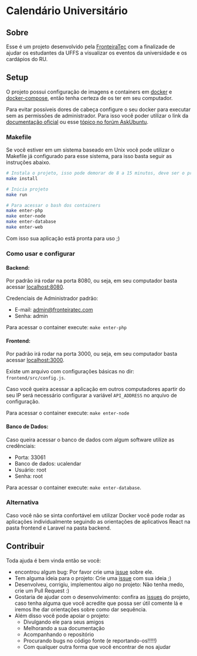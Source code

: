 # Calendário Universitário

## Sobre
Esse é um projeto desenvolvido pela [FronteiraTec]([http://fronteiratec.com/) com a finalizade de ajudar os estudantes da UFFS a visualizar os eventos da universidade e os cardápios do RU.

## Setup
O projeto possui configuração de imagens e containers em [docker](https://docs.docker.com/install/linux/docker-ce/ubuntu/) e [docker-compose](https://docs.docker.com/compose/install/), então tenha certeza de os ter em seu computador.

Para evitar possíveis dores de cabeça configure o seu docker para executar sem as permissões de administrador.
Para isso você poder utilizar o link da [documentação oficial](https://docs.docker.com/install/linux/linux-postinstall/) ou esse [tópico no forúm AskUbuntu](https://askubuntu.com/questions/477551/how-can-i-use-docker-without-sudo).


### Makefile
Se você estiver em um sistema baseado em Unix você pode utilizar o Makefile já configurado para esse sistema, para isso basta seguir as instruções abaixo.

```bash
# Instala o projeto, isso pode demorar de 8 a 15 minutos, deve ser o primeiro comando a ser executado assim que o projeto for clonado.
make install

# Inicia projeto
make run

# Para acessar o bash dos containers
make enter-php
make enter-node
make enter-database
make enter-web
```

Com isso sua aplicação está pronta para uso ;)

### Como usar e configurar

#### Backend:
Por padrão irá rodar na porta 8080, ou seja, em seu computador basta acessar [localhost:8080](https://localhost:8080).

Credenciais de Administrador padrão:
  - E-mail: admin@fronteiratec.com
  - Senha:  admin

Para acessar o container execute: `make enter-php`

#### Frontend:
Por padrão irá rodar na porta 3000, ou seja, em seu computador basta acessar [localhost:3000](https://localhost:3000).

Existe um arquivo com configurações básicas no dir: `frontend/src/config.js`.

Caso você queira acessar a aplicação em outros computadores apartir do seu IP será necessário configurar a variável `API_ADDRESS` no arquivo de configuração.

Para acessar o container execute: `make enter-node`

#### Banco de Dados:
Caso queira acessar o banco de dados com algum software utilize as credênciais:
  - Porta: 33061
  - Banco de dados: ucalendar
  - Usuário: root
  - Senha: root

Para acessar o container execute: `make enter-database`.

### Alternativa
Caso você não se sinta confortável em utilizar Docker você pode rodar as aplicações individualmente seguindo as orientações de aplicativos React na pasta frontend e Laravel na pasta backend.


## Contribuir
Toda ajuda é bem vinda então se você:
  - encontrou algum bug: Por favor crie uma [issue](https://github.com/FronteiraTec/calendario-universitario/issues) sobre ele.
  - Tem alguma ideia para o projeto: Crie uma [issue](https://github.com/FronteiraTec/calendario-universitario/issues) com sua ideia ;)
  - Desenvolveu, corrigiu, implementou algo no projeto: Não tenha medo, crie um Pull Request :)
  - Gostaria de ajudar com o desenvolvimento: confira as [issues](https://github.com/FronteiraTec/calendario-universitario/issues) do projeto, caso tenha alguma que você acredite que possa ser útil comente lá e iremos lhe dar orientações sobre como dar sequência.
  - Além disso você pode apoiar o projeto:
    - Divulgando ele para seus amigos
    - Melhorando a sua documentação
    - Acompanhando o repositório
    - Procurando bugs no código fonte (e reportando-os!!!!!)
    - Com qualquer outra forma que você encontrar de nos ajudar
